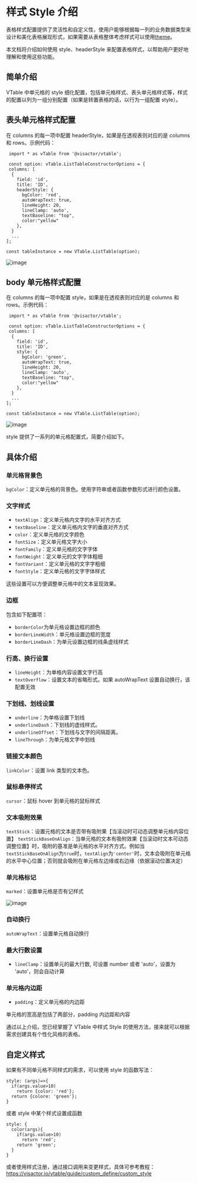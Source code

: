 # 样式 Style 介绍

表格样式配置提供了灵活性和自定义性，使用户能够根据每一列的业务数据类型来设计和美化表格展现形式，如果需要从表格整体考虑样式可以使用[theme](../../guide/theme_and_style/theme)。

本文档将介绍如何使用 style、headerStyle 来配置表格样式，以帮助用户更好地理解和使用这些功能。

## 简单介绍

VTable 中单元格的 style 细化配置，包括单元格样式、表头单元格样式等，样式的配置以列为一组分别配置（如果是转置表格的话，以行为一组配置 style）。

## 表头单元格样式配置

在 columns 的每一项中配置 headerStyle，如果是在透视表则对应的是 columns 和 rows。示例代码：

     import * as vTable from '@visactor/vtable';

     const option: vTable.ListTableConstructorOptions = {
     columns: [
      {
        field: 'id',
        title: 'ID',
        headerStyle: {
          bgColor: 'red',
          autoWrapText: true,
          lineHeight: 20,
          lineClamp: 'auto',
          textBaseline: "top",
          color:"yellow"
        },
      }
      ...
    ];

    const tableInstance = new VTable.ListTable(option);

![image](https://lf9-dp-fe-cms-tos.byteorg.com/obj/bit-cloud/0a2e223bdcd7410c08f6a6a0b.png)

## body 单元格样式配置

在 columns 的每一项中配置 style，如果是在透视表则对应的是 columns 和 rows。示例代码：

     import * as vTable from '@visactor/vtable';

     const option: vTable.ListTableConstructorOptions = {
     columns: [
      {
        field: 'id',
        title: 'ID',
        style: {
          bgColor: 'green',
          autoWrapText: true,
          lineHeight: 20,
          lineClamp: 'auto',
          textBaseline: "top",
          color:"yellow"
        },
      }
      ...
    ];

    const tableInstance = new VTable.ListTable(option);

![image](https://lf9-dp-fe-cms-tos.byteorg.com/obj/bit-cloud/a2c7623458257d15626270908.png)

style 提供了一系列的单元格配置式，简要介绍如下。

## 具体介绍

### 单元格背景色

`bgColor`：定义单元格的背景色。使用字符串或者函数参数形式进行颜色设置。

### 文字样式

- `textAlign`：定义单元格内文字的水平对齐方式
- `textBaseline`：定义单元格内文字的垂直对齐方式
- `color`：定义单元格的文字颜色
- `fontSize`：定义单元格文字大小
- `fontFamily`：定义单元格的文字字体
- `fontWeight`：定义单元的文字字体粗细
- `fontVariant`：定义单元格的文字字粗细
- `fontStyle`：定义单元格的文字字体样式

这些设置可以方便调整单元格中的文本呈现效果。

### 边框

包含如下配置项：

- `borderColor`为单元格设置边框的颜色
- `borderLineWidth`：单元格设置边框的宽度
- `borderLineDash`：为单元设置边框的线条虚线样式

### 行高、换行设置

- `lineHeight`：为单格内容设置文字行高
- `textOverflow`：设置文本的省略形式。如果 autoWrapText 设置自动换行，该配置无效

### 下划线、划线设置

- `underline`：为单格设置下划线
- `underlineDash`：下划线的虚线样式。
- `underlineOffset`：下划线与文字的间隔距离。
- `lineThrough`：为单元格文字中划线

### 链接文本颜色

`linkColor`：设置 link 类型的文本色。

### 鼠标悬停样式

`cursor`：鼠标 hover 到单元格的鼠标样式

### 文本吸附效果

`textStick`：设置元格的文本是否带有吸附果【当滚动时可动态调整单元格内容位置】
`textStickBaseOnAlign`：当单元格的文本有吸附效果【当滚动时文本可动态调整位置】时，吸附的基准是单元格的水平对齐方式。例如当`textStickBaseOnAlign`为`true`时，`textAlign`为`'center'`时，文本会吸附在单元格的水平中心位置；否则就会吸附在单元格左边缘或右边缘（依据滚动位置决定）

### 单元格标记

`marked`：设置单元格是否有记样式

![image](https://lf9-dp-fe-cms-tos.byteorg.com/obj/bit-cloud/VTable/guide/cell-marked.jpeg)

### 自动换行

`autoWrapText`：设置单元格自动换行

### 最大行数设置

- `lineClamp`：设置单元的最大行数, 可设置 number 或者 'auto'，设置为 'auto'，则会自动计算

### 单元格内边距

- `padding`：定义单元格的内边距

单元格的宽高是包括了两部分，padding 内边距和内容

通过以上介绍，您已经掌握了 VTable 中样式 Style 的使用方法，接来就可以根据需求创建具有个性化风格的表格。

## 自定义样式

如果有不同单元格不同样式的需求，可以使用 style 的函数写法：

```
style: (args)=>{
  if(args.value>10)
    return {color: 'red'};
  return {colore: 'green'};
}

```

或者 style 中某个样式设置成函数

```
style: {
  color(args){
    if(args.value>10)
      return 'red';
    return 'green';
  }
}

```

或者使用样式注册，通过接口调用来变更样式，具体可参考教程：https://visactor.io/vtable/guide/custom_define/custom_style
